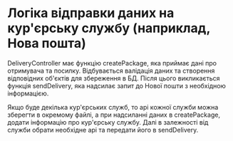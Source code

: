 # Логіка відправки даних на кур'єрську службу (наприклад, Нова пошта)

DeliveryController має функцію createPackage, яка приймає дані про отримувача та посилку. 
Відбувається валідація даних та створення відповідних об'єктів для збереження в БД.
Після цього викликається функція sendDelivery, яка надсилає запит до Нової пошти з необхідною інформацією.

Якщо буде декілька кур'єрських служб, то api кожної служби можна зберегти в окремому файлі, а при надсиланні даних в createPackage, додати інформацію про кур'єрську службу.
Далі в залежності від служби обрати необхідне api та передати його в sendDelivery. 

